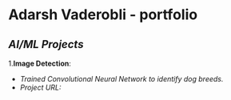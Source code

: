 # **Adarsh Vaderobli - portfolio**


## ***AI/ML Projects***

  1.**Image Detection**:
   - *Trained Convolutional Neural Network to identify dog breeds.*
   -  *Project URL:*
  
  
